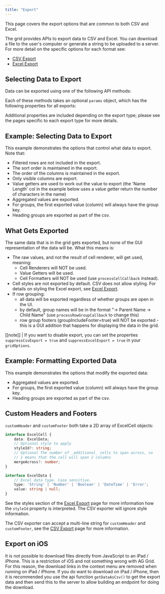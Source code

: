 ```yaml
---
title: "Export"
---
```


This page covers the export options that are common to both CSV and Excel.

The grid provides APIs to export data to CSV and Excel. You can download a file to the user's computer or generate a string to be uploaded to a server. For more detail on the specific options for each format see:

- [CSV Export](/csv-export/)
- [Excel Export](/excel-export/)<enterprise-icon></enterprise-icon>

## Selecting Data to Export

Data can be exported using one of the following API methods:

<api-documentation source='grid-api/api.json' section='export'></api-documentation>

Each of these methods takes an optional `params` object, which has the following properties for all exports:

<api-documentation source='export/resources/export.json' section='properties'></api-documentation>

Additional properties are included depending on the export type; please see the pages specific to each export type for more details.

## Example: Selecting Data to Export

This example demonstrates the options that control what data to export. Note that:

- Filtered rows are not included in the export.
- The sort order is maintained in the export.
- The order of the columns is maintained in the export.
- Only visible columns are export.
- Value getters are used to work out the value to export (the 'Name Length' col in the example below uses a value getter return the number of characters in the name)
- Aggregated values are exported.
- For groups, the first exported value (column) will always have the group key.
- Heading groups are exported as part of the csv.

<grid-example title='Selecting data to export' name='data-selection' type='generated' options='{ "enterprise": true, "exampleHeight": "80vh" }'></grid-example>

## What Gets Exported

The same data that is in the grid gets exported, but none of the GUI representation of the data will be. What this means is:

- The raw values, and not the result of cell renderer, will get used, meaning:
    - Cell Renderers will NOT be used.
    - Value Getters will be used.
    - Cell Formatters will NOT be used (use `processCellCallback` instead).
- Cell styles are not exported by default. CSV does not allow styling. For details on styling the Excel export, see [Excel Export](/excel-export/).
- If row grouping:
    - all data will be exported regardless of whether groups are open in the UI.
    - by default, group names will be in the format "-> Parent Name -> Child Name" (use `processRowGroupCallback` to change this)
    - row group footers (groupIncludeFooter=true) will NOT be exported - this is a GUI addition that happens for displaying the data in the grid.

[[note]]
| If you want to disable export, you can set the properties `suppressCsvExport = true` and `suppressExcelExport = true` in your `gridOptions`.

## Example: Formatting Exported Data

This example demonstrates the options that modify the exported data:

- Aggregated values are exported.
- For groups, the first exported value (column) will always have the group key.
- Heading groups are exported as part of the csv.

<grid-example title='Formatting exported data' name='formatting' type='generated' options='{ "enterprise": true, "exampleHeight": "60vh" }'></grid-example>

## Custom Headers and Footers

`customHeader` and `customFooter` both take a 2D array of ExcelCell objects:

```ts
interface ExcelCell {
    data: ExcelData;
    // Optional style to apply
    styleId?: string;
    // Optional The number of _additional_ cells to span across, so
    // 1 means that the cell will span 2 columns
    mergeAcross?: number;
}

interface ExcelData {
    // Excel data type. Case sensitive.
    type: 'String' | 'Number' | 'Boolean' | 'DateTime' | 'Error';
    value: string | null;
}
```

See the styles section of the [Excel Export](/excel-export/) page for more information how the `styleId` property is interpreted. The CSV exporter will ignore style information.

The CSV exporter can accept a multi-line string for `customHeader` and `customFooter`, see the [CSV Export](/csv-export/) page for more information.

## Export on iOS

It is not possible to download files directly from JavaScript to an iPad / iPhone. This is a restriction of iOS and not something wrong with AG Grid. For this reason, the download links in the context menu are removed when running on iPad / iPhone. If you do want to download on iPad / iPhone, then it is recommended you use the api function `getDataAsCsv()` to get the export data and then send this to the server to allow building an endpoint for doing the download.
